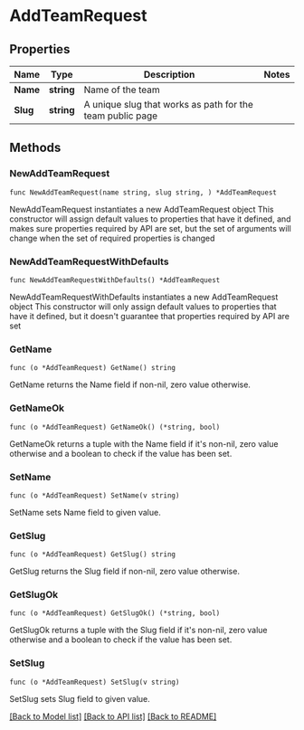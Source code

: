 # AddTeamRequest

## Properties

Name | Type | Description | Notes
------------ | ------------- | ------------- | -------------
**Name** | **string** | Name of the team | 
**Slug** | **string** | A unique slug that works as path for the team public page | 

## Methods

### NewAddTeamRequest

`func NewAddTeamRequest(name string, slug string, ) *AddTeamRequest`

NewAddTeamRequest instantiates a new AddTeamRequest object
This constructor will assign default values to properties that have it defined,
and makes sure properties required by API are set, but the set of arguments
will change when the set of required properties is changed

### NewAddTeamRequestWithDefaults

`func NewAddTeamRequestWithDefaults() *AddTeamRequest`

NewAddTeamRequestWithDefaults instantiates a new AddTeamRequest object
This constructor will only assign default values to properties that have it defined,
but it doesn't guarantee that properties required by API are set

### GetName

`func (o *AddTeamRequest) GetName() string`

GetName returns the Name field if non-nil, zero value otherwise.

### GetNameOk

`func (o *AddTeamRequest) GetNameOk() (*string, bool)`

GetNameOk returns a tuple with the Name field if it's non-nil, zero value otherwise
and a boolean to check if the value has been set.

### SetName

`func (o *AddTeamRequest) SetName(v string)`

SetName sets Name field to given value.


### GetSlug

`func (o *AddTeamRequest) GetSlug() string`

GetSlug returns the Slug field if non-nil, zero value otherwise.

### GetSlugOk

`func (o *AddTeamRequest) GetSlugOk() (*string, bool)`

GetSlugOk returns a tuple with the Slug field if it's non-nil, zero value otherwise
and a boolean to check if the value has been set.

### SetSlug

`func (o *AddTeamRequest) SetSlug(v string)`

SetSlug sets Slug field to given value.



[[Back to Model list]](../README.md#documentation-for-models) [[Back to API list]](../README.md#documentation-for-api-endpoints) [[Back to README]](../README.md)


